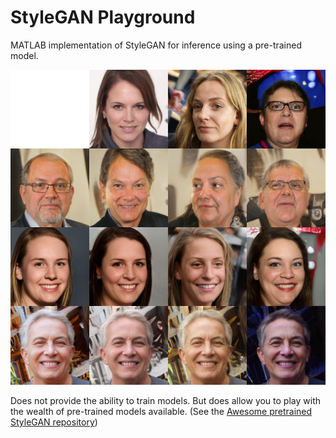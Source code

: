 # StyleGAN Playground

MATLAB implementation of StyleGAN for inference using a pre-trained model.

![](images/style_mixing.jpg)

Does not provide the ability to train models. But does allow you to play with the wealth of pre-trained models available. (See the [Awesome pretrained StyleGAN repository](https://github.com/justinpinkney/awesome-pretrained-stylegan))